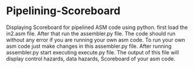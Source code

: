 # Pipelining-Scoreboard
Displaying Scoreboard for pipelined ASM code using python.
first load the in2.asm file.
After that run the assembler.py file. The code should run without any error if you are running your own asm code. To run your own asm code just make changes in this assembler.py file.
After running assembler.py start executing execute.py file. The output of this file will display control hazards, data hazards, Scoreboard of your asm code.

